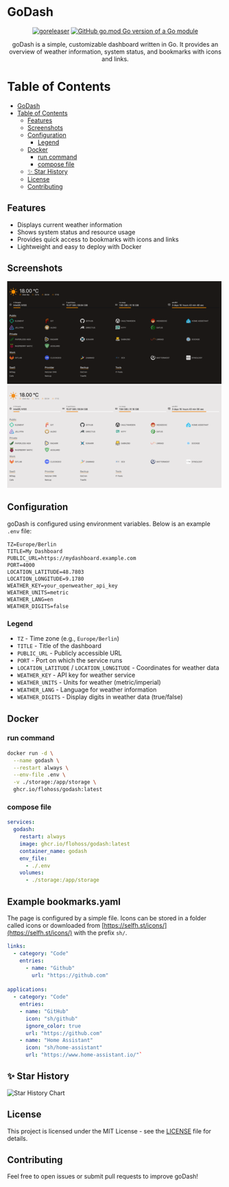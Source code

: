 # GoDash

<div align="center">

[![goreleaser](https://github.com/flohoss/godash/actions/workflows/release.yaml/badge.svg?branch=main)](https://github.com/flohoss/godash/actions/workflows/release.yaml)
[![GitHub go.mod Go version of a Go module](https://img.shields.io/github/go-mod/go-version/gomods/athens.svg)](https://github.com/flohoss/godash)

goDash is a simple, customizable dashboard written in Go. It provides an overview of weather information, system status, and bookmarks with icons and links.

</div>

# Table of Contents

- [GoDash](#godash)
- [Table of Contents](#table-of-contents)
  - [Features](#features)
  - [Screenshots](#screenshots)
  - [Configuration](#configuration)
    - [Legend](#legend)
  - [Docker](#docker)
    - [run command](#run-command)
    - [compose file](#compose-file)
  - [✨ Star History](#-star-history)
  - [License](#license)
  - [Contributing](#contributing)

## Features
- Displays current weather information
- Shows system status and resource usage
- Provides quick access to bookmarks with icons and links
- Lightweight and easy to deploy with Docker

## Screenshots

<img src="img/dark.png" width="500px">

<img src="img/light.png" width="500px">

## Configuration

goDash is configured using environment variables. Below is an example `.env` file:

```
TZ=Europe/Berlin
TITLE=My Dashboard
PUBLIC_URL=https://mydashboard.example.com
PORT=4000
LOCATION_LATITUDE=48.7803
LOCATION_LONGITUDE=9.1780
WEATHER_KEY=your_openweather_api_key
WEATHER_UNITS=metric
WEATHER_LANG=en
WEATHER_DIGITS=false
```

### Legend
- `TZ` - Time zone (e.g., `Europe/Berlin`)
- `TITLE` - Title of the dashboard
- `PUBLIC_URL` - Publicly accessible URL
- `PORT` - Port on which the service runs
- `LOCATION_LATITUDE` / `LOCATION_LONGITUDE` - Coordinates for weather data
- `WEATHER_KEY` - API key for weather service
- `WEATHER_UNITS` - Units for weather (metric/imperial)
- `WEATHER_LANG` - Language for weather information
- `WEATHER_DIGITS` - Display digits in weather data (true/false)

## Docker

### run command

```sh
docker run -d \
  --name godash \
  --restart always \
  --env-file .env \
  -v ./storage:/app/storage \
  ghcr.io/flohoss/godash:latest
```

### compose file

```yaml
services:
  godash:
    restart: always
    image: ghcr.io/flohoss/godash:latest
    container_name: godash
    env_file:
      - ./.env
    volumes:
      - ./storage:/app/storage
```

## Example bookmarks.yaml

The page is configured by a simple file. Icons can be stored in a folder called icons or downloaded from [https://selfh.st/icons/](https://selfh.st/icons/) with the prefix `sh/`.

```yml
links:
  - category: "Code"
    entries:
      - name: "Github"
        url: "https://github.com"

applications:
  - category: "Code"
    entries:
    - name: "GitHub"
      icon: "sh/github"
      ignore_color: true
      url: "https://github.com"
    - name: "Home Assistant"
      icon: "sh/home-assistant"
      url: "https://www.home-assistant.io/"`
```

## ✨ Star History

<picture>
  <source media="(prefers-color-scheme: dark)" srcset="https://api.star-history.com/svg?repos=flohoss/godash&type=Date&theme=dark" />
  <source media="(prefers-color-scheme: light)" srcset="https://api.star-history.com/svg?repos=flohoss/godash&type=Date" />
  <img alt="Star History Chart" src="https://api.star-history.com/svg?repos=flohoss/godash&type=Date" />
</picture>

## License
This project is licensed under the MIT License - see the [LICENSE](https://github.com/flohoss/godash/blob/main/LICENSE) file for details.

## Contributing
Feel free to open issues or submit pull requests to improve goDash!
